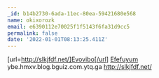 ```yaml
---
_id: b14b2730-6ada-11ec-80ea-59421680e568
name: okixorozk
email: e6390112e70025f1f5143f6fa31d9cc5
permalink: false
date: '2022-01-01T08:13:25.411Z'
---
```

[url=http://slkjfdf.net/]Evovibo[/url] <a href="http://slkjfdf.net/">Efefuyum</a> ybe.hmxv.blog.bguiz.com.ytq.ga http://slkjfdf.net/
